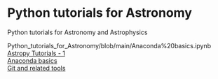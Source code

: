 # Python tutorials for Astronomy
Python tutorials for Astronomy and Astrophysics

Python_tutorials_for_Astronomy/blob/main/Anaconda%20basics.ipynb
[Astropy Tutorials - 1](Python_tutorials_for_Astronomy/blob/main/Astropy%20tutorial-1.ipynb)  
[Anaconda basics](Python_tutorials_for_Astronomy/blob/main/Git%20and%20related%20tools%20.ipynb)  
[Git and related tools](Python_tutorials_for_Astronomy/blob/main/Git%20and%20related%20tools%20.ipynb)
